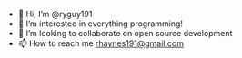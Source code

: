 - 👋 Hi, I’m @ryguy191
- 👀 I’m interested in everything programming!
- 💞️ I’m looking to collaborate on open source development
- 📫 How to reach me rhaynes191@gmail.com

<!---
ryguy191/ryguy191 is a ✨ special ✨ repository because its `README.md` (this file) appears on your GitHub profile.
You can click the Preview link to take a look at your changes.
--->
